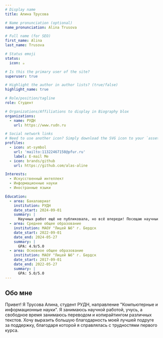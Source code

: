 ```yaml
---
# Display name
title: Алина Трусова

# Name pronunciation (optional)
name_pronunciation: Alina Trusova

# Full name (for SEO)
first_name: Alina
last_name: Trusova

# Status emoji
status:
  icon: ☕️

# Is this the primary user of the site?
superuser: true

# Highlight the author in author lists? (true/false)
highlight_name: true

# Role/position/tagline
role: Студент

# Organizations/Affiliations to display in Biography blox
organizations:
  - name: РУДН
    url: https://www.rudn.ru

# Social network links
# Need to use another icon? Simply download the SVG icon to your `assets/media/icons/` folder.
profiles:
  - icon: at-symbol
    url: 'mailto:11322467158@pfur.ru'
    label: E-mail Me
  - icon: brands/github
    url: https://github.com/alas-aline

Interests:
  - Искусственный интеллект
  - Информационные науки
  - Иностранные языки

Education:
  - area: Бакалавриат
    institution: РУДН
    date_start: 2024-09-01
    summary: |
      Научных работ ещё не публиковала, но всё впереди! Посещаю научные конференции.
  - area: Среднее общее образование
    institution: МАОУ "Лицей №6" г. Бердск
    date_start: 2022-09-01
    date_end: 2024-05-27
    summary: |
      GPA: 4.9/5.0
  - area: Основное общее образование
    institution: МАОУ "Лицей №6" г. Бердск
    date_start: 2017-09-01
    date_end: 2022-05-27
    summary: |
      GPA: 5.0/5.0
---
```


## Обо мне

Привет! Я Трусова Алина, студент РУДН, направление "Компьютерные и информационные науки". Я занимаюсь научной работой, учусь, а свободное время занимаюсь переводом и копирайтингом различных текстов. Хочу выразить большую благодарность моей лучшей подруге за поддержку, благодаря которой я справлялась с трудностями первого курса.
